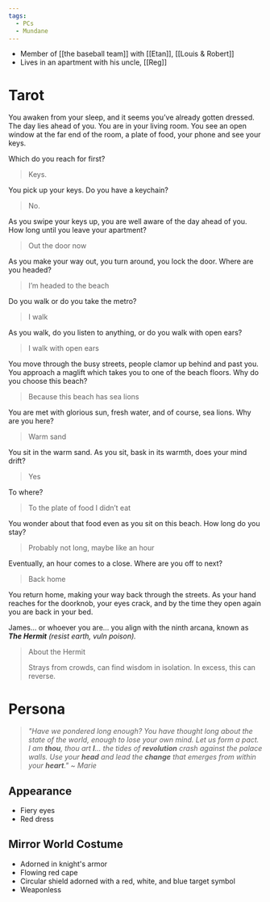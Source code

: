 ```yaml
---
tags:
  - PCs
  - Mundane
---
```

- Member of [[the baseball team]] with [[Etan]], [[Louis & Robert]]
- Lives in an apartment with his uncle, [[Reg]]
# Tarot
You awaken from your sleep, and it seems you’ve already gotten dressed. The day lies ahead of you. You are in your living room. You see an open window at the far end of the room, a plate of food, your phone and see your keys.

Which do you reach for first?

> Keys.

You pick up your keys. Do you have a keychain?

> No.

As you swipe your keys up, you are well aware of the day ahead of you. How long until you leave your apartment?

> Out the door now

As you make your way out, you turn around, you lock the door. Where are you headed?

> I’m headed to the beach

Do you walk or do you take the metro?

> I walk

As you walk, do you listen to anything, or do you walk with open ears?

> I walk with open ears

You move through the busy streets, people clamor up behind and past you. You approach a maglift which takes you to one of the beach floors. Why do you choose this beach?

> Because this beach has sea lions

You are met with glorious sun, fresh water, and of course, sea lions. Why are you here?

> Warm sand

You sit in the warm sand. As you sit, bask in its warmth, does your mind drift?

> Yes

To where?

> To the plate of food I didn’t eat

You wonder about that food even as you sit on this beach. How long do you stay?

> Probably not long, maybe like an hour

Eventually, an hour comes to a close. Where are you off to next?

> Back home

You return home, making your way back through the streets. As your hand reaches for the doorknob, your eyes crack, and by the time they open again you are back in your bed.

James… or whoever you are… you align with the ninth arcana, known as ***The Hermit** (resist earth, vuln poison).*

> About the Hermit
> 
> Strays from crowds, can find wisdom in isolation. In excess, this can reverse.
# Persona
> *"Have we pondered long enough? You have thought long about the state of the world, enough to lose your own mind. Let us form a pact. I am **thou**, thou art **I**… the tides of **revolution** crash against the palace walls. Use your **head** and lead the **change** that emerges from within your **heart**."*
> *~ Marie*
## Appearance
- Fiery eyes
- Red dress
## Mirror World Costume
- Adorned in knight's armor
- Flowing red cape
- Circular shield adorned with a red, white, and blue target symbol
- Weaponless
